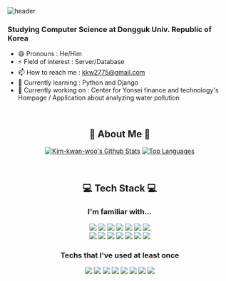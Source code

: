 ![header](https://capsule-render.vercel.app/api?type=Waving&color=gradient&height=300&section=header&text=Hi,%20I'm%20KWANWOO%20👋&fontSize=50)
### Studying Computer Science at Dongguk Univ. Republic of Korea
- 😄 Pronouns : He/Him
- ⚡ Field of interest : Server/Database
- 📫 How to reach me : kkw2775@gmail.com
- 🌱 Currently learning : Python and Django
- 🔭 Currently working on : Center for Yonsei finance and technology's Hompage / Application about analyzing water pollution

</br>
<h2 align='center'>👨 About Me 👨</h2>
<p align="center" vertical-align='center'>
<a href="https://github.com/Kim-kwan-woo">
<img alt="Kim-kwan-woo's Github Stats" src="https://github-readme-stats.vercel.app/api?username=Kim-kwan-woo&show_icons=true&count_private=true"/></a>
  <a href="https://github.com/Kim-kwan-woo">
<img alt="Top Languages" src="https://github-readme-stats.vercel.app/api/top-langs/?username=Kim-kwan-woo&layout=compact"/></a>
</p>

</br>
<h2 align='center'>💻 Tech Stack 💻</h2>
<p align="center" vertical-align='center'>
<h3 align="center">I'm familiar with...</h3>
<p align="center">
<img src='https://img.shields.io/badge/Java-F89820?style=for-the-badge&logo=java&logoColor=white'/></t></t>
<img src='https://img.shields.io/badge/C++-452170?style=for-the-badge&logo=c&logoColor=white'/></t></t>
<img src='https://img.shields.io/badge/Python-306998?style=for-the-badge&logo=python&logoColor=white'/></t></t>
<img src='https://img.shields.io/badge/C-A8B9CC?style=for-the-badge&logo=c&logoColor=white'/></t></t>
<img src='https://img.shields.io/badge/Dart-0175C2?style=for-the-badge&logo=Dart&logoColor=white'/></t></t>
<img src='https://img.shields.io/badge/Flutter-54C5F8?style=for-the-badge&logo=flutter&logoColor=white'/></t></t>
<img src='https://img.shields.io/badge/JavaScript-yellow?style=for-the-badge&logo=javascript&logoColor=white'/></br>
<img src='https://img.shields.io/badge/HTML-E34F26?style=for-the-badge&logo=HTML5&logoColor=white'/></t></t>
<img src='https://img.shields.io/badge/CSS-0B3861?style=for-the-badge&logo=CSS3&logoColor=white'/></t></t>
<img src='https://img.shields.io/badge/Firebase-FFCA28?style=for-the-badge&logo=Firebase&logoColor=white'/></t></t>
<img src='https://img.shields.io/badge/AWS-232F3E?style=for-the-badge&logo=Amazon&nbspAWS&logoColor=white'/></t></t>
<img src='https://img.shields.io/badge/Oracle-F80000?style=for-the-badge&logo=Oracle&logoColor=white'/></t></t>
<img src='https://img.shields.io/badge/MySQL-4479A1?style=for-the-badge&logo=MySQL&logoColor=white'/></t></t>
<img src='https://img.shields.io/badge/Access-A4373A?style=for-the-badge&logo=Microsoft&nbspAccess&logoColor=white'/>
</p>

<h3 align="center">Techs that I've used at least once</h3>
<p align="center">
<img src='https://img.shields.io/badge/Spring-6DB33F?style=for-the-badge&logo=Spring&logoColor=white'/></t></t>
<img src='https://img.shields.io/badge/Django-092E20?style=for-the-badge&logo=Django&logoColor=white'/></t></t>
<img src='https://img.shields.io/badge/React-61DAFB?style=for-the-badge&logo=React&logoColor=white'/></t></t>
<img src='https://img.shields.io/badge/PostgreSQL-336791?style=for-the-badge&logo=PostgreSQL&logoColor=white'/></t></t>
<img src='https://img.shields.io/badge/MS&nbsp;Server-CC2927?style=for-the-badge&logo=Microsoft&nbspSQL&nbspServer&logoColor=white'/></t></t>
<img src='https://img.shields.io/badge/SQLite-003B57?style=for-the-badge&logo=SQLite&logoColor=white'/></t></t>
<img src='https://img.shields.io/badge/TensorFlow-FF6F00?style=for-the-badge&logo=TensorFlow&logoColor=white'/></t></t>
<img src='https://img.shields.io/badge/OpenCV-5C3EE8?style=for-the-badge&logo=OpenCV&logoColor=white'/>
</p>
</p>
